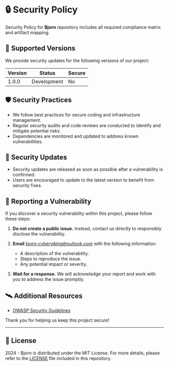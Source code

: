 # 🔒 Security Policy

Security Policy for **Bjorn** repository includes all required compliance matrix and artifact mapping.

## 🧮 Supported Versions

We provide security updates for the following versions of our project:

| Version | Status      | Secure |
| ------- |-------------| ------ |
| 1.0.0   | Development | No     |

## 🛡️ Security Practices

- We follow best practices for secure coding and infrastructure management.
- Regular security audits and code reviews are conducted to identify and mitigate potential risks.
- Dependencies are monitored and updated to address known vulnerabilities.

## 📲 Security Updates

- Security updates are released as soon as possible after a vulnerability is confirmed.
- Users are encouraged to update to the latest version to benefit from security fixes.

## 🚨 Reporting a Vulnerability

If you discover a security vulnerability within this project, please follow these steps:

1. **Do not create a public issue.** Instead, contact us directly to responsibly disclose the vulnerability.

2. **Email** [bjorn-cyberviking@outlook.com](bjorn-cyberviking@outlook.com) with the following information:

   - A description of the vulnerability.
   - Steps to reproduce the issue.
   - Any potential impact or severity.

3. **Wait for a response.** We will acknowledge your report and work with you to address the issue promptly.

## 🛰️ Additional Resources

- [OWASP Security Guidelines](https://owasp.org/)

Thank you for helping us keep this project secure!

---

## 📜 License

2024 - Bjorn is distributed under the MIT License. For more details, please refer to the [LICENSE](LICENSE) file included in this repository.
